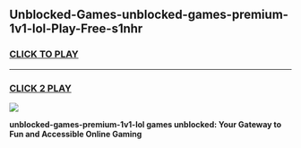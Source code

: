 
## Unblocked-Games-unblocked-games-premium-1v1-lol-Play-Free-s1nhr
<h3>
<a href="https://premium76.site?title=unblocked-games-premium-1v1-lol&ref=21A">CLICK TO PLAY</a></h3>
<hr>

<h3>
<a href="https://premium76.site?title=unblocked-games-premium-1v1-lol&ref=21A">CLICK 2 PLAY</a>
  
</h3>

<a href="https://premium76.site?title=unblocked-games-premium-1v1-lol&ref=21A"><img src="https://clearcache.store/games.png"></a>


**unblocked-games-premium-1v1-lol games unblocked: Your Gateway to Fun and Accessible Online Gaming**
